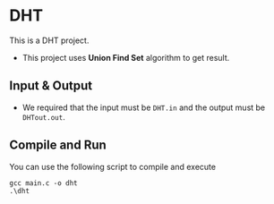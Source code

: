 # DHT
This is a DHT project.

* This project uses **Union Find Set** algorithm to get result.

## Input & Output
* We required that the input must be `DHT.in` and the output must be `DHTout.out`.


## Compile and Run
You can use the following script to compile and execute

```shell
gcc main.c -o dht
.\dht
```